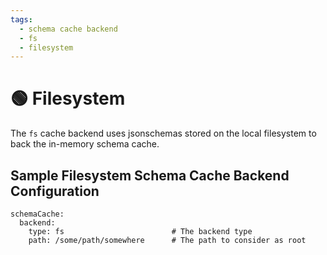 ```yaml
---
tags:
  - schema cache backend
  - fs
  - filesystem
---
```


# 🟢 Filesystem

The `fs` cache backend uses jsonschemas stored on the local filesystem to back the in-memory schema cache.

## Sample Filesystem Schema Cache Backend Configuration

```
schemaCache:
  backend:
    type: fs                        # The backend type
    path: /some/path/somewhere      # The path to consider as root
```
